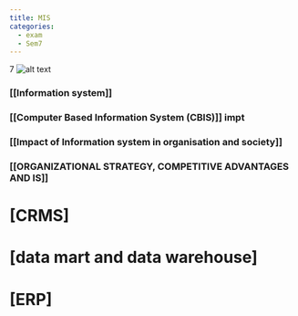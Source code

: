 ```yaml
---
title: MIS
categories:
  - exam
  - Sem7
---
```

7
![alt text](Pastedimage20241031224258.png)

### [[Information system]]
### [[Computer Based Information System (CBIS)]]  impt

### [[Impact of Information system in organisation and society]]

### [[ORGANIZATIONAL STRATEGY, COMPETITIVE ADVANTAGES AND IS]]


# [CRMS]

# [data mart and data warehouse]

# [ERP]


